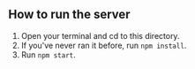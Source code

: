 ## How to run the server

1. Open your terminal and cd to this directory.
2. If you've never ran it before, run `npm install`.
2. Run `npm start`.
